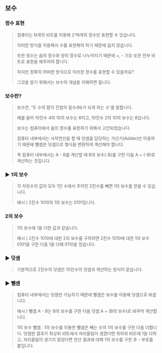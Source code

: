 ## 보수

### 정수 표현
> 컴퓨터는 N개의 비트를 이용해 2^N개의 정수만 표현할 수 있습니다. 
>
> 이러한 방식을 이용해서 수를 표현해야 하기 때문에 쉽지 않습니다. 
>
> 또한 정수는 음의 정수와 양의 정수로 나누어지기 때문에 +, - 기호 또한 전부 비트로 표현을 해주어야 합니다.
>
> 하지만 정확히 어떠한 방식으로 이러한 정수를 표현할 수 있을까요? 
>
> 그것을 알기 위해서는 보수의 개념을 이해하면 됩니다.

### 보수란?
> 보수란, '두 수의 합이 진법의 밑수(N)가 되게 하는 수'를 말합니다.
>
> 예를 들어 10진수 4의 10의 보수는 6이고, 10진수 2의 10의 보수는 8입니다. 
> 
> 보수는 컴퓨터에서 음의 정수를 표현하기 위해서 고안되었습니다.
>
> 컴퓨터 내부에서는 사칙연산을 할 때 덧셈을 담당하는 가산기(Adder)만 이용하기 때문에 뺄셈은 덧셈으로 형식을 변환하여 계산해야 합니다.
>
> 즉 컴퓨터 내부에서는 A - B를 계산할 때 B의 보수(-B)를 구한 다음 A + (-B)로 계산하는 것입니다.


### ▶ 1의 보수 
> 각 자릿수의 값이 모두 1인 수에서 주어진 2진수를 빼면 1의 보수를 얻을 수 있습니다.
>
> 예시 ) 2진수 1010의 1의 보수는 0101입니다.

### 2의 보수 
> 1의 보수에 1을 더한 값과 같습니다.​
>
> 예시 ) 2진수 1010에 대한 2의 보수를 구하려면 2진수 1010에 대한 1의 보수 0101을 구한 다음 1을 더해 0110을 얻습니다.

### ​▶ 덧셈
> 기본적으로 2진수의 덧셈은 10진수의 덧셈과 계산하는 방식이 같습니다.

### ▶ 뺄셈 
> 컴퓨터 내부에서는 덧셈만 가능하기 때문에 뺄셈은 보수를 이용해 덧셈으로 바꿉니다. 
>
> 예시 ) 뺄셈 A - B는 B의 보수를 구한 다음 덧셈 A + (B의 보수)로 바꾸어 계산합니다.
>
> 1의 보수 뺄셈 : 1의 보수를 이용한 뺄셈은 빼는 수의 1의 보수를 구한 다음 더합니다. 덧셈한 결과가 최상위 비트에서 자리올림이 생겼다면 최하위 비트에 1을 더하고, 자리올림이 생기지 않았다면 연산 결과에 대해 1의 보수를 구한 후 - 부호를 붙입니다.
